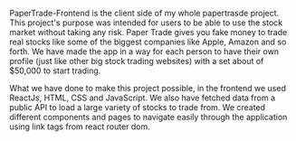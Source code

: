 PaperTrade-Frontend is the client side of my whole papertrasde project. This project's purpose was intended for users to be able to use the stock market without taking any risk.
Paper Trade gives you fake money to trade real stocks like some of the biggest companies like Apple, Amazon and so forth.
We have made the app in a way for each person to have their own profile (just like other big stock trading websites) with a set about of $50,000 to start trading.

What we have done to make this project possible, in the frontend we used ReactJs, HTML, CSS and JavaScript. We also have fetched data from a public API to load a large variety of stocks to trade from. We created different components and pages to navigate easily through the application using link tags from react router dom.
